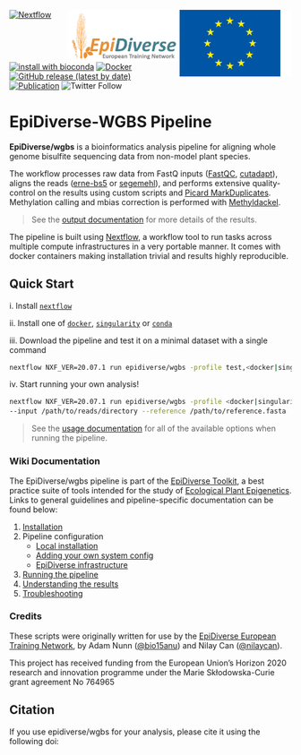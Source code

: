 [<img width="200" align="right" src="docs/images/euflagbetter.jpg">](https://ec.europa.eu/programmes/horizon2020/en)
[<img width="200" align="right" src="docs/images/epidiverse-logo.jpg">](https://epidiverse.eu)
[![Nextflow](https://img.shields.io/badge/nextflow-%E2%89%A520.07.1-brightgreen.svg)](https://www.nextflow.io/)
[![install with bioconda](https://img.shields.io/badge/install%20with-bioconda-brightgreen.svg)](http://bioconda.github.io/)
[![Docker](https://img.shields.io/docker/automated/epidiverse/wgbs.svg)](https://hub.docker.com/r/epidiverse/wgbs)
[![GitHub release (latest by date)](https://img.shields.io/github/v/release/epidiverse/wgbs)]()
[![Publication](https://img.shields.io/badge/Published-bioRxiv%20Biotechnology-26af64.svg?colorB=26af64&style=popout)](https://www.biorxiv.org/content/10.1101/2020.08.28.271585v1)
![Twitter Follow](https://img.shields.io/twitter/follow/epidiverse?style=social)


EpiDiverse-WGBS Pipeline
========================

**EpiDiverse/wgbs** is a bioinformatics analysis pipeline for aligning whole genome bisulfite sequencing data from non-model plant species.

The workflow processes raw data from FastQ inputs ([FastQC](https://www.bioinformatics.babraham.ac.uk/projects/fastqc/), [cutadapt](https://github.com/marcelm/cutadapt/)), aligns the reads ([erne-bs5](http://erne.sourceforge.net/) or [segemehl](https://www.bioinf.uni-leipzig.de/Software/segemehl/)), and performs extensive quality-control on the results using custom scripts and [Picard MarkDuplicates](https://broadinstitute.github.io/picard/). Methylation calling and mbias correction is performed with [Methyldackel](https://github.com/dpryan79/MethylDackel).

> See the [output documentation](docs/output.md) for more details of the results.

The pipeline is built using [Nextflow](https://www.nextflow.io), a workflow tool to run tasks across multiple compute infrastructures in a very portable manner. It comes with docker containers making installation trivial and results highly reproducible.

## Quick Start

i. Install [`nextflow`](https://www.nextflow.io/)

ii. Install one of [`docker`](https://docs.docker.com/engine/installation/), [`singularity`](https://www.sylabs.io/guides/3.0/user-guide/) or [`conda`](https://conda.io/miniconda.html)

iii. Download the pipeline and test it on a minimal dataset with a single command

```bash
nextflow NXF_VER=20.07.1 run epidiverse/wgbs -profile test,<docker|singularity|conda>
```

iv. Start running your own analysis!

```bash
nextflow NXF_VER=20.07.1 run epidiverse/wgbs -profile <docker|singularity|conda> \
--input /path/to/reads/directory --reference /path/to/reference.fasta
```

> See the [usage documentation](docs/usage.md) for all of the available options when running the pipeline.

### Wiki Documentation

The EpiDiverse/wgbs pipeline is part of the [EpiDiverse Toolkit](https://app.gitbook.com/@epidiverse/s/project/epidiverse-pipelines/overview), a best practice suite of tools intended for the study of [Ecological Plant Epigenetics](https://app.gitbook.com/@epidiverse/s/project/). Links to general guidelines and pipeline-specific documentation can be found below:

1. [Installation](https://app.gitbook.com/@epidiverse/s/project/epidiverse-pipelines/installation)
2. Pipeline configuration
    * [Local installation](https://app.gitbook.com/@epidiverse/s/project/epidiverse-pipelines/installation#2-install-the-pipeline)
    * [Adding your own system config](https://app.gitbook.com/@epidiverse/s/project/epidiverse-pipelines/installation#3-pipeline-configuration)
    * [EpiDiverse infrastructure](https://app.gitbook.com/@epidiverse/s/project/epidiverse-pipelines/installation#appendices)
3. [Running the pipeline](docs/usage.md)
4. [Understanding the results](docs/output.md)
5. [Troubleshooting](https://app.gitbook.com/@epidiverse/s/project/epidiverse-pipelines/troubleshooting)

### Credits

These scripts were originally written for use by the [EpiDiverse European Training Network](https://epidiverse.eu/), by Adam Nunn ([@bio15anu](https://github.com/bio15anu)) and Nilay Can ([@nilaycan](https://github.com/nilaycan)).

This project has received funding from the European Union’s Horizon 2020 research and innovation
programme under the Marie Skłodowska-Curie grant agreement No 764965

## Citation

If you use epidiverse/wgbs for your analysis, please cite it using the following doi: <placeholder>